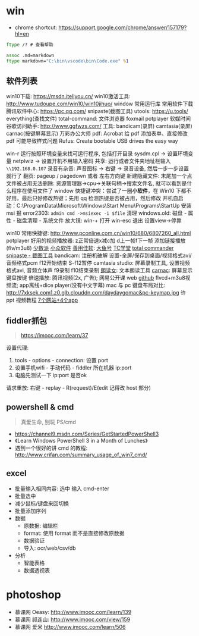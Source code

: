 # win

- chrome shortcut: https://support.google.com/chrome/answer/157179?hl=en

```cmd
ftype /? # 查看帮助

assoc .md=markdown
ftype markdown="C:\bin\vscode\bin\Code.exe" %1
```

## 软件列表

win10下载: https://msdn.itellyou.cn/
win10激活工具: http://www.tudoupe.com/win10/win10jihuo/
window 常用运行库
常用软件下载 腾讯软件中心: https://pc.qq.com/
snipaste(截图工具)
utools: https://u.tools/
everything(查找文件)
total-command: 文件浏览器
foxmail
potplayer
软媒时间
谷歌访问助手: http://www.ggfwzs.com/
工具: bandicam(录屏) camtasia(录屏) carnac(按键屏幕显示) 万彩办公大师
pdf: Acrobat 给 pdf 添加表单、直接修改 pdf 可能导致样式问题
Rufus: Create bootable USB drives the easy way

win-r 运行按照环境变量来找可运行程序, 包括打开目录
sysdm.cpl -> 设置环境变量
netplwiz -> 设置开机不用输入密码
共享: 运行或者文件夹地址栏输入 `\\192.168.0.107`
录音有杂音: 声音图标 -> 右键 -> 录音设备, 然后一步一步设置就行了
翻页: pageup / pagedown 或者 左右方向键
新建隐藏文件: 末尾加一个点
文件被占用无法删除: 资源管理器->cpu->关联句柄->搜索文件名, 就可以看到是什么程序在使用文件了
window 快捷键冲突：尝试了一圈**小软件**，在 Win10 下都不好用，最后只好修改热键；先用 qq 检测热键是否被占用，然后修改
开机自启动：C:\ProgramData\Microsoft\Windows\Start Menu\Programs\StartUp
安装 msi 报 error2303: `admin cmd ->msiexec -i $file`
清理 windows.old: 磁盘 - 属性 - 磁盘清理 - 系统文件
放大镜: win-+ 打开 win-esc 退出 设置view->停靠

win10 常用快捷键: http://www.pconline.com.cn/win10/680/6807260_all.html
potplayer 好用的视频播放器: z正常倍速x减c加 d上一帧f下一帧 添加链接播放(flv/m3u8)
[少数派](https://sspai.com/) [小众软件](https://www.appinn.com/)
[善用佳软](http://xbeta.info/): [大鱼号](https://id.tudou.com/i/UMTMzNjg5MzkyMA==) [TC学堂](https://xbeta.info/studytc/index.htm)
[total commander](http://blog.sina.com.cn/s/blog_631af5fc0102wjpq.html)
[snipaste - 截图工具](https://www.v2ex.com/t/295433)
bandicam: 注册机破解 设置-全屏/保存到桌面/视频格式avi/音频格式pcm f12开始结束 S-f12暂停
camtasia studio: 屏幕录制工具, 设置视频格式avi, 音频立体声 f9录制 f10结束录制
[朗读女](http://www.443w.com/tts): 文本朗读工具
[carnac](http://code52.org/carnac/): 屏幕显示键盘按键
倍速播放: 腾讯视频(2x, 广告); 网易公开课 web [github](https://github.com/theFool32/163OpenCourse_playbackRate) flvcd+m3u8视频流; app离线+dice player(没有中文字幕)
mac 与 pc 键盘布局对比: http://7xksek.com1.z0.glb.clouddn.com/daydaygomac&pc-keymap.jpg
许 ppt 视频教程 [7个网站+4个app](https://post.smzdm.com/p/730480)

## fiddler抓包
> https://imooc.com/learn/37

设置代理:
1. tools - options - connection: 设置 port
2. 设置手机wifi - 手动代码 - fiddler 所在机器 ip:port
3. 电脑先测试一下 ip:port 是否ok

请求重放: 右键 - replay - R(request)/E(edit 记得改 host 部分)

## powershell & cmd
> 真爱生命, 别玩 PS/cmd
- https://channel9.msdn.com/Series/GetStartedPowerShell3
- 《Learn Windows PowerShell 3 in a Month of Lunches》
- 遇到一个很好的讲 cmd 的教程: http://www.crifan.com/summary_usage_of_win7_cmd/

## excel
- 批量输入相同内容: 选中 输入 cmd-enter
- 批量选中
- 减少鼠标/键盘来回切换
- 批量添加序列
- 数据
  - 原数据: 编辑栏
  - format: 使用 format 而不是直接修改原数据
  - 数据验证
  - 导入: ocr/web/csv/db
- 分析
  - 智能表格
  - 数据透视表

# photoshop

- 慕课网 Oeasy: http://www.imooc.com/learn/139
- 慕课网 祁连山: http://www.imooc.com/view/159
- 慕课网 爱米 http://www.imooc.com/learn/506
